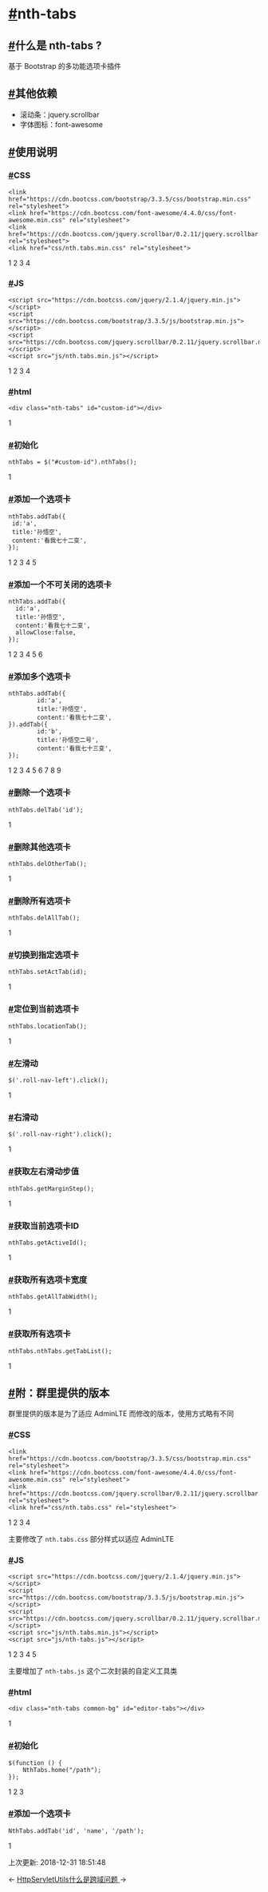 # [#](https://funtl.com/zh/supplement2/nth-tabs.html#nth-tabs)nth-tabs

## [#](https://funtl.com/zh/supplement2/nth-tabs.html#什么是-nth-tabs)什么是 nth-tabs ?

基于 Bootstrap 的多功能选项卡插件

## [#](https://funtl.com/zh/supplement2/nth-tabs.html#其他依赖)其他依赖

- 滚动条：jquery.scrollbar
- 字体图标：font-awesome

## [#](https://funtl.com/zh/supplement2/nth-tabs.html#使用说明)使用说明

### [#](https://funtl.com/zh/supplement2/nth-tabs.html#css)CSS

```text
<link href="https://cdn.bootcss.com/bootstrap/3.3.5/css/bootstrap.min.css" rel="stylesheet">
<link href="https://cdn.bootcss.com/font-awesome/4.4.0/css/font-awesome.min.css" rel="stylesheet">
<link href="https://cdn.bootcss.com/jquery.scrollbar/0.2.11/jquery.scrollbar.min.css" rel="stylesheet">
<link href="css/nth.tabs.min.css" rel="stylesheet">
```

1
2
3
4

### [#](https://funtl.com/zh/supplement2/nth-tabs.html#js)JS

```text
<script src="https://cdn.bootcss.com/jquery/2.1.4/jquery.min.js"></script>
<script src="https://cdn.bootcss.com/bootstrap/3.3.5/js/bootstrap.min.js"></script>
<script src="https://cdn.bootcss.com/jquery.scrollbar/0.2.11/jquery.scrollbar.min.js"></script>
<script src="js/nth.tabs.min.js"></script>
```

1
2
3
4

### [#](https://funtl.com/zh/supplement2/nth-tabs.html#html)html

```text
<div class="nth-tabs" id="custom-id"></div>
```

1

### [#](https://funtl.com/zh/supplement2/nth-tabs.html#初始化)初始化

```text
nthTabs = $("#custom-id").nthTabs();
```

1

### [#](https://funtl.com/zh/supplement2/nth-tabs.html#添加一个选项卡)添加一个选项卡

```text
nthTabs.addTab({
 id:'a',
 title:'孙悟空',
 content:'看我七十二变',
});
```

1
2
3
4
5

### [#](https://funtl.com/zh/supplement2/nth-tabs.html#添加一个不可关闭的选项卡)添加一个不可关闭的选项卡

```text
nthTabs.addTab({
  id:'a',
  title:'孙悟空',
  content:'看我七十二变',
  allowClose:false,
});
```

1
2
3
4
5
6

### [#](https://funtl.com/zh/supplement2/nth-tabs.html#添加多个选项卡)添加多个选项卡

```text
nthTabs.addTab({
        id:'a',
        title:'孙悟空',
        content:'看我七十二变',
}).addTab({
        id:'b',
        title:'孙悟空二号',
        content:'看我七十三变',
});
```

1
2
3
4
5
6
7
8
9

### [#](https://funtl.com/zh/supplement2/nth-tabs.html#删除一个选项卡)删除一个选项卡

```text
nthTabs.delTab('id');
```

1

### [#](https://funtl.com/zh/supplement2/nth-tabs.html#删除其他选项卡)删除其他选项卡

```text
nthTabs.delOtherTab();
```

1

### [#](https://funtl.com/zh/supplement2/nth-tabs.html#删除所有选项卡)删除所有选项卡

```text
nthTabs.delAllTab();
```

1

### [#](https://funtl.com/zh/supplement2/nth-tabs.html#切换到指定选项卡)切换到指定选项卡

```text
nthTabs.setActTab(id);
```

1

### [#](https://funtl.com/zh/supplement2/nth-tabs.html#定位到当前选项卡)定位到当前选项卡

```text
nthTabs.locationTab();
```

1

### [#](https://funtl.com/zh/supplement2/nth-tabs.html#左滑动)左滑动

```text
$('.roll-nav-left').click();
```

1

### [#](https://funtl.com/zh/supplement2/nth-tabs.html#右滑动)右滑动

```text
$('.roll-nav-right').click();
```

1

### [#](https://funtl.com/zh/supplement2/nth-tabs.html#获取左右滑动步值)获取左右滑动步值

```text
nthTabs.getMarginStep();
```

1

### [#](https://funtl.com/zh/supplement2/nth-tabs.html#获取当前选项卡id)获取当前选项卡ID

```text
nthTabs.getActiveId();
```

1

### [#](https://funtl.com/zh/supplement2/nth-tabs.html#获取所有选项卡宽度)获取所有选项卡宽度

```text
nthTabs.getAllTabWidth();
```

1

### [#](https://funtl.com/zh/supplement2/nth-tabs.html#获取所有选项卡)获取所有选项卡

```text
nthTabs.nthTabs.getTabList();
```

1

## [#](https://funtl.com/zh/supplement2/nth-tabs.html#附：群里提供的版本)附：群里提供的版本

群里提供的版本是为了适应 AdminLTE 而修改的版本，使用方式略有不同

### [#](https://funtl.com/zh/supplement2/nth-tabs.html#css-2)CSS

```text
<link href="https://cdn.bootcss.com/bootstrap/3.3.5/css/bootstrap.min.css" rel="stylesheet">
<link href="https://cdn.bootcss.com/font-awesome/4.4.0/css/font-awesome.min.css" rel="stylesheet">
<link href="https://cdn.bootcss.com/jquery.scrollbar/0.2.11/jquery.scrollbar.min.css" rel="stylesheet">
<link href="css/nth.tabs.css" rel="stylesheet">
```

1
2
3
4

主要修改了 `nth.tabs.css` 部分样式以适应 AdminLTE

### [#](https://funtl.com/zh/supplement2/nth-tabs.html#js-2)JS

```text
<script src="https://cdn.bootcss.com/jquery/2.1.4/jquery.min.js"></script>
<script src="https://cdn.bootcss.com/bootstrap/3.3.5/js/bootstrap.min.js"></script>
<script src="https://cdn.bootcss.com/jquery.scrollbar/0.2.11/jquery.scrollbar.min.js"></script>
<script src="js/nth.tabs.min.js"></script>
<script src="js/nth-tabs.js"></script>
```

1
2
3
4
5

主要增加了 `nth-tabs.js` 这个二次封装的自定义工具类

### [#](https://funtl.com/zh/supplement2/nth-tabs.html#html-2)html

```text
<div class="nth-tabs common-bg" id="editor-tabs"></div>
```

1

### [#](https://funtl.com/zh/supplement2/nth-tabs.html#初始化-2)初始化

```text
$(function () {
    NthTabs.home("/path");
});
```

1
2
3

### [#](https://funtl.com/zh/supplement2/nth-tabs.html#添加一个选项卡-2)添加一个选项卡

```text
NthTabs.addTab('id', 'name', '/path');
```

1

上次更新: 2018-12-31 18:51:48

← [HttpServletUtils](https://funtl.com/zh/supplement2/)[什么是跨域问题 ](https://funtl.com/zh/supplement2/什么是跨域问题.html)→